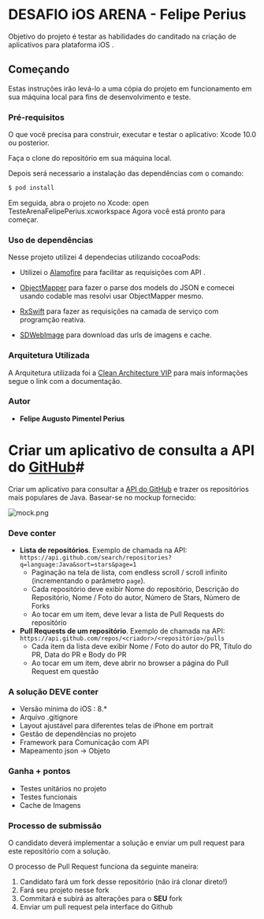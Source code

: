 # **DESAFIO iOS ARENA - Felipe Perius**

Objetivo do projeto é testar as habilidades do canditado na criação de aplicativos para plataforma iOS .

## Começando
Estas instruções irão levá-lo a uma cópia do projeto em funcionamento em sua máquina local para fins de desenvolvimento e teste.

### Pré-requisitos
O que você precisa para construir, executar e testar o aplicativo:
Xcode 10.0 ou posterior. 

Faça o clone do repositório em sua máquina local.

 Depois será necessario a instalação das dependências com o comando:
```bash
$ pod install
```

Em seguida, abra o projeto no Xcode:
open TesteArenaFelipePerius.xcworkspace Agora você está pronto para começar.

### Uso de dependências 

Nesse projeto utilizei 4 dependecias utilizando cocoaPods:
* Utilizei o  [Alamofire](https://github.com/Alamofire/Alamofire) para facilitar as requisições com API .

* [ObjectMapper](https://github.com/tristanhimmelman/ObjectMapper) para fazer o parse dos models do JSON e comecei usando codable mas resolvi usar ObjectMapper mesmo.

* [RxSwift](https://github.com/ReactiveX/RxSwift) para fazer as requisições na camada de serviço com programção reativa.

* [SDWebImage](https://github.com/SDWebImage/SDWebImage) para download das urls de imagens e cache.

### Arquitetura Utilizada 
A Arquitetura utilizada foi a [Clean Architecture VIP](https://clean-swift.com/clean-swift-ios-architecture/) para mais informações segue o link com a documentação.


### Autor 
- **Felipe Augusto Pimentel Perius**



# Criar um aplicativo de consulta a API do [GitHub](https://github.com)#

Criar um aplicativo para consultar a [API do GitHub](https://developer.github.com/v3/) e trazer os repositórios mais populares de Java. Basear-se no mockup fornecido:

![mock.png](./mock.png)


### **Deve conter** ###

- __Lista de repositórios__. Exemplo de chamada na API: `https://api.github.com/search/repositories?q=language:Java&sort=stars&page=1`
  * Paginação na tela de lista, com endless scroll / scroll infinito (incrementando o parâmetro `page`).
  * Cada repositório deve exibir Nome do repositório, Descrição do Repositório, Nome / Foto do autor, Número de Stars, Número de Forks
  * Ao tocar em um item, deve levar a lista de Pull Requests do repositório
- __Pull Requests de um repositório__. Exemplo de chamada na API: `https://api.github.com/repos/<criador>/<repositório>/pulls`
  * Cada item da lista deve exibir Nome / Foto do autor do PR, Título do PR, Data do PR e Body do PR
  * Ao tocar em um item, deve abrir no browser a página do Pull Request em questão

### **A solução DEVE conter** ##

* Versão mínima do iOS : 8.*
* Arquivo .gitignore
* Layout ajustável para diferentes telas de iPhone em portrait
* Gestão de dependências no projeto
* Framework para Comunicação com API
* Mapeamento json -> Objeto

### **Ganha + pontos** ###

* Testes unitários no projeto
* Testes funcionais
* Cache de Imagens

### **Processo de submissão** ###

O candidato deverá implementar a solução e enviar um pull request para este repositório com a solução.

O processo de Pull Request funciona da seguinte maneira:

1. Candidato fará um fork desse repositório (não irá clonar direto!)
2. Fará seu projeto nesse fork
3. Commitará e subirá as alterações para o __SEU__ fork
4. Enviar um pull request pela interface do Github
